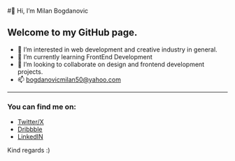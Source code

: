 #👋 Hi, I’m Milan Bogdanovic
## Welcome to my GitHub page.
- 👀 I’m interested in web development and creative industry in general.
- 🌱 I’m currently learning FrontEnd Development
- 💞️ I’m looking to collaborate on design and frontend development projects.
- 📫 bogdanovicmilan50@yahoo.com
---
### You can find me on:
- [Twitter/X](https://twitter.com/HerMilan94)
- [Dribbble](https://dribbble.com/bogdanovic-94)
- [LinkedIN](https://www.linkedin.com/in/bogdanovic-94/)

Kind regards :)



<!---
bogdanovic-94/bogdanovic-94 is a ✨ special ✨ repository because its `README.md` (this file) appears on your GitHub profile.
You can click the Preview link to take a look at your changes.
--->
